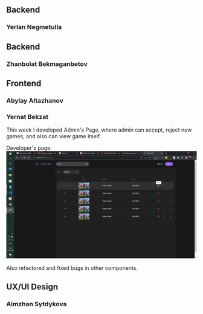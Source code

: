 
## Backend
### Yerlan Negmetulla
## Backend
### Zhanbolat Bekmaganbetov

## Frontend
### Abylay Altazhanov
### Yernat Bekzat

This week I developed Admin's Page, where admin can accept, reject new games, and also can view game itself.

Developer's page:
![Admin page](./week11/admin.png)

Also refactored and fixed bugs in other components. 


## UX/UI Design
### Aimzhan Sytdykova
